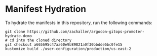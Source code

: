 # Manifest Hydration

To hydrate the manifests in this repository, run the following commands:

```shell
git clone https://github.com/zachaller/argocon-gitops-promoter-hydrate-demo
# cd into the cloned directory
git checkout a665695c47aa60e9b89821a0f30bbdde5bc0fe15
kustomize build ./user-configuration/production/us-east-2
```
